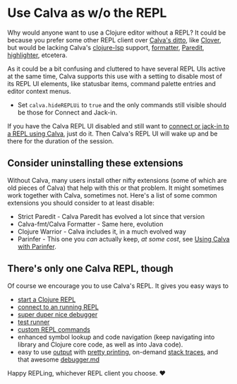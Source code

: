 # Use Calva as w/o the REPL

Why would anyone want to use a Clojure editor without a REPL? It could be because you prefer some other REPL client over [Calva's ditto](https://calva.io/try-first/), like [Clover](https://github.com/mauricioszabo/clover/), but would be lacking Calva's [clojure-lsp](https://clojure-lsp.github.io/clojure-lsp/) support, [formatter](formatting.md), [Paredit](paredit.md), [highlighter](highlight), etcetera.

As it could be a bit confusing and cluttered to have several REPL UIs active at the same time, Calva supports this use with a setting to disable most of its REPL UI elements, like statusbar items, command palette entries and editor context menus.

* Set `calva.hideREPLUi` to `true` and the only commands still visible should be those for Connect and Jack-in.

If you have the Calva REPL UI disabled and still want to [connect or jack-in to a REPL using Calva](connect.md), just do it. Then Calva's REPL UI will wake up and be there for the duration of the session.

## Consider uninstalling these extensions

Without Calva, many users install other nifty extensions (some of which are old pieces of Calva) that help with this or that problem. It might sometimes work together with Calva, sometimes not. Here's a list of some common extensions you should consider to at least disable:

* Strict Paredit - Calva Paredit has evolved a lot since that version
* Calva-fmt/Calva Formatter - Same here, evolution
* Clojure Warrior - Calva includes it, in a much evolved way
* Parinfer - This one you _can_ actually keep, _at some cost_, see [Using Calva with Parinfer](parinfer.md).

## There's only one Calva REPL, though

Of course we encourage you to use Calva's REPL. It gives you easy ways to

* [start a Clojure REPL](connect.md)
* [connect to an running REPL](connect.md#connecting-wo-jack-in)
* [super duper nice debugger](debugger.md)
* [test runner](test-runner.md)
* [custom REPL commands](custom-commands.md)
* enhanced symbol lookup and code navigation (keep navigating into library and Clojure core code, as well as into Java code).
* easy to use [output](output.md) with [pretty printing](pprint.md), on-demand [stack traces](output.md#stack-traces), and that awesome [debugger.md](debugger.md)

Happy REPLing, whichever REPL client you choose. ❤️